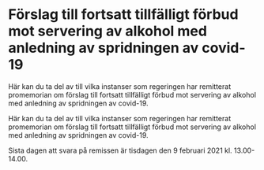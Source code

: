 # Förslag till fortsatt tillfälligt förbud mot servering av alkohol med anledning av spridningen av covid-19

Här kan du ta del av till vilka instanser som regeringen har remitterat promemorian om förslag till fortsatt tillfälligt förbud mot servering av alkohol med anledning av spridningen av covid-19.

Här kan du ta del av till vilka instanser som regeringen har remitterat promemorian om förslag till fortsatt tillfälligt förbud mot servering av alkohol med anledning av spridningen av covid-19.

Sista dagen att svara på remissen är tisdagen den 9 februari 2021 kl. 13.00-14.00.
